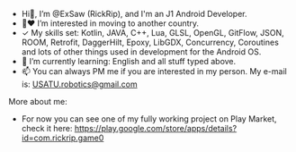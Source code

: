 - Hi👋, I’m @ExSaw (RickRip), and I'm an J1 Android Developer.
- 👀❤ I’m interested in moving to another country.
- ✓ My skills set: Kotlin, JAVA, C++, Lua, GLSL, OpenGL, GitFlow, JSON, ROOM, Retrofit, DaggerHilt, Epoxy, LibGDX, Concurrency, Coroutines and lots of other things used in development for the Android OS.
- 🌱 I’m currently learning: English and all stuff typed above.
- 📫 You can always PM me if you are interested in my person. My e-mail is: USATU.robotics@gmail.com

More about me:
- For now you can see one of my fully working project on Play Market, 
check it here: https://play.google.com/store/apps/details?id=com.rickrip.game0

<!---
ExSaw/ExSaw is a ✨ special ✨ repository because its `README.md` (this file) appears on your GitHub profile.
You can click the Preview link to take a look at your changes.
--->
